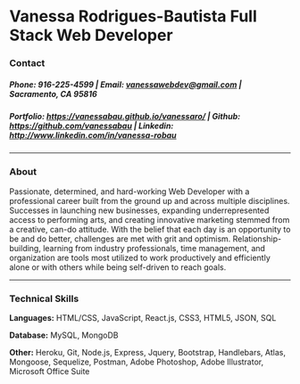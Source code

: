 # Vanessa Rodrigues-Bautista Full Stack Web Developer
### Contact
#####  Phone: 916-225-4599 | Email: vanessawebdev@gmail.com | Sacramento, CA 95816

##### Portfolio: https://vanessabau.github.io/vanessaro/  | Github: https://github.com/vanessabau | Linkedin: http://www.linkedin.com/in/vanessa-robau

___


### About
Passionate, determined, and hard-working Web Developer with a professional career built from the ground up and across multiple disciplines. Successes in launching new businesses, expanding underrepresented access to performing arts, and creating innovative marketing stemmed from a creative, can-do attitude. With the belief that each day is an opportunity to be and do better, challenges are met with grit and optimism. Relationship-building, learning from industry professionals, time management, and organization are tools most utilized to work productively and efficiently alone or with others while being self-driven to reach goals.

___

### Technical Skills
**Languages:** HTML/CSS, JavaScript, React.js, CSS3, HTML5, JSON,  SQL

**Database:** MySQL, MongoDB

**Other:**  Heroku, Git, Node.js, Express, Jquery, Bootstrap, Handlebars, Atlas, Mongoose, Sequelize, Postman, Adobe Photoshop, Adobe Illustrator, Microsoft Office Suite
